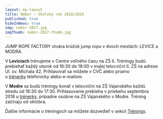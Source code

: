 ```yaml
---
layout: my-layout
title: Nábor – školský rok 2018/2019
published: true
hideInNews: true
img: nabor-2017.jpg
imgThumb: nabor-2017-thumb.jpg
---
```


JUMP ROPE FACTORY otvára krúžok jump ropu v dvoch mestách: LEVICE a MODRA.

V **Leviciach** trénujeme v Centre voľného času na ZŠ II. Tréningy budú prebiehať každý utorok od
16:30 do 18:00 v malej telocvični II. ZŠ na adrese Ul. sv. Michala 42. Prihlasovať sa môžete
v CVČ alebo priamo u [trénerky](/{{site.url_kontakt}}) telefonicky alebo e-mailom.

V **Modre** sa budú tréningy konať v telocvični na ZŠ Vajanského každú stredu od 16:30 do 17:30.
Prihlasovanie prebieha v priebehu septembra 2018 u [trénerky](/{{site.url_kontakt}}), prípadne osobne na ZŠ
Vajanského v Modre. Tréning začínajú od októbra.

Ďalšie informácie o tréningoch sa môžete dozvedieť v sekcii [Tréningy](/{{site.url_treningy_pre_deti}}).

<!--more-->
